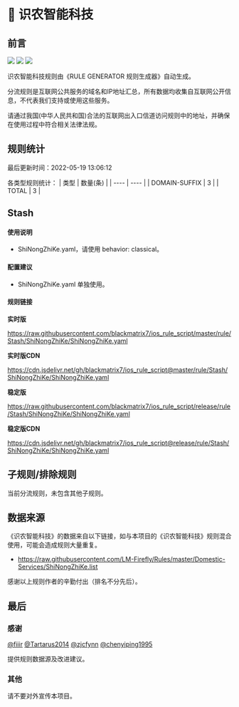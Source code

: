 # 🧸 识农智能科技

## 前言

![](https://shields.io/badge/-移除重复规则-ff69b4) ![](https://shields.io/badge/-DOMAIN与DOMAIN--SUFFIX合并-green) ![](https://shields.io/badge/-IP--CIDR(6)合并-blueviolet) 

识农智能科技规则由《RULE GENERATOR 规则生成器》自动生成。

分流规则是互联网公共服务的域名和IP地址汇总，所有数据均收集自互联网公开信息，不代表我们支持或使用这些服务。

请通过我国(中华人民共和国)合法的互联网出入口信道访问规则中的地址，并确保在使用过程中符合相关法律法规。

## 规则统计

最后更新时间：2022-05-19 13:06:12

各类型规则统计：
| 类型 | 数量(条)  | 
| ---- | ----  |
| DOMAIN-SUFFIX | 3  | 
| TOTAL | 3  | 


## Stash 

#### 使用说明
- ShiNongZhiKe.yaml，请使用 behavior: classical。

#### 配置建议
- ShiNongZhiKe.yaml 单独使用。

#### 规则链接
**实时版**

https://raw.githubusercontent.com/blackmatrix7/ios_rule_script/master/rule/Stash/ShiNongZhiKe/ShiNongZhiKe.yaml

**实时版CDN**

https://cdn.jsdelivr.net/gh/blackmatrix7/ios_rule_script@master/rule/Stash/ShiNongZhiKe/ShiNongZhiKe.yaml

**稳定版**

https://raw.githubusercontent.com/blackmatrix7/ios_rule_script/release/rule/Stash/ShiNongZhiKe/ShiNongZhiKe.yaml

**稳定版CDN**

https://cdn.jsdelivr.net/gh/blackmatrix7/ios_rule_script@release/rule/Stash/ShiNongZhiKe/ShiNongZhiKe.yaml

## 子规则/排除规则


当前分流规则，未包含其他子规则。

## 数据来源

《识农智能科技》的数据来自以下链接，如与本项目的《识农智能科技》规则混合使用，可能会造成规则大量重复。

- https://raw.githubusercontent.com/LM-Firefly/Rules/master/Domestic-Services/ShiNongZhiKe.list


感谢以上规则作者的辛勤付出（排名不分先后）。

## 最后

### 感谢

[@fiiir](https://github.com/fiiir) [@Tartarus2014](https://github.com/Tartarus2014) [@zjcfynn](https://github.com/zjcfynn) [@chenyiping1995](https://github.com/chenyiping1995) 

提供规则数据源及改进建议。

### 其他

请不要对外宣传本项目。